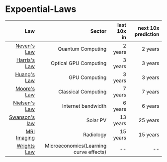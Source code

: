 # Expoential-Laws

| Law        | Sector  | last 10x in  | next 10x prediction  | 
| -------------:| -----:| ------:| ------:|
| [Neven's Law](https://en.wikipedia.org/wiki/Hartmut_Neven#Neven's_law) | Quantum Computing| 2 years| 2 years|
 | [Harris's Law](https://medium.com/lightmatter/the-story-behind-lightmatters-tech-e9fa0facca30) | Optical GPU Computing| 3 years| 3 years|
| [Huang's Law](https://en.wikipedia.org/wiki/Huang%27s_law) | GPU Computing| 3 years| 3 years|
| [Moore's Law](https://en.wikipedia.org/wiki/Moore%27s_law) | Classical Computing| 7 years| 7 years|
| [Nielsen's Law](https://www.nngroup.com/articles/law-of-bandwidth/) | Internet bandwidth| 6 years| 6 years|
| [Swanson's law](https://en.wikipedia.org/wiki/Swanson%27s_law) | Solar PV | 13 years| 25 years|
| [MRI Imaging](https://qr.ae/pG7IOv) | Radiology| 15 years| 15 years|
| [Wrights Law](https://en.wikipedia.org/wiki/Experience_curve_effects) | Microeconomics(Learning curve effects)|--|--|

